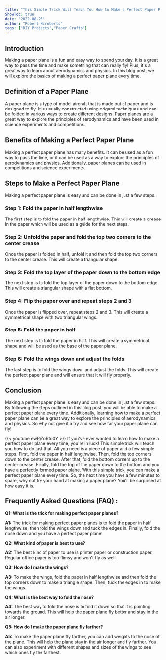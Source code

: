 ```yaml
---
title: "This Simple Trick Will Teach You How to Make a Perfect Paper Plane Every Time!"
ShowToc: true 
date: "2022-08-25"
author: "Robert Mcroberts" 
tags: ["DIY Projects","Paper Crafts"]
---
```

## Introduction

Making a paper plane is a fun and easy way to spend your day. It is a great way to pass the time and make something that can really fly! Plus, it's a great way to learn about aerodynamics and physics. In this blog post, we will explore the basics of making a perfect paper plane every time. 

## Definition of a Paper Plane

A paper plane is a type of model aircraft that is made out of paper and is designed to fly. It is usually constructed using origami techniques and can be folded in various ways to create different designs. Paper planes are a great way to explore the principles of aerodynamics and have been used in science experiments and competitions.

## Benefits of Making a Perfect Paper Plane

Making a perfect paper plane has many benefits. It can be used as a fun way to pass the time, or it can be used as a way to explore the principles of aerodynamics and physics. Additionally, paper planes can be used in competitions and science experiments.

## Steps to Make a Perfect Paper Plane

Making a perfect paper plane is easy and can be done in just a few steps. 

### Step 1: Fold the paper in half lengthwise

The first step is to fold the paper in half lengthwise. This will create a crease in the paper which will be used as a guide for the next steps.

### Step 2: Unfold the paper and fold the top two corners to the center crease

Once the paper is folded in half, unfold it and then fold the top two corners to the center crease. This will create a triangular shape.

### Step 3: Fold the top layer of the paper down to the bottom edge

The next step is to fold the top layer of the paper down to the bottom edge. This will create a triangular shape with a flat bottom.

### Step 4: Flip the paper over and repeat steps 2 and 3

Once the paper is flipped over, repeat steps 2 and 3. This will create a symmetrical shape with two triangular wings.

### Step 5: Fold the paper in half

The next step is to fold the paper in half. This will create a symmetrical shape and will be used as the base of the paper plane.

### Step 6: Fold the wings down and adjust the folds

The last step is to fold the wings down and adjust the folds. This will create the perfect paper plane and will ensure that it will fly properly.

## Conclusion

Making a perfect paper plane is easy and can be done in just a few steps. By following the steps outlined in this blog post, you will be able to make a perfect paper plane every time. Additionally, learning how to make a perfect paper plane can be a great way to explore the principles of aerodynamics and physics. So why not give it a try and see how far your paper plane can fly!

{{< youtube ewRjZoRtu0Y >}} 
If you've ever wanted to learn how to make a perfect paper plane every time, you're in luck! This simple trick will teach you how to do just that. All you need is a piece of paper and a few simple steps. First, fold the paper in half lengthwise. Then, fold the top corners down to the center crease. After that, fold the bottom corners up to the center crease. Finally, fold the top of the paper down to the bottom and you have a perfectly formed paper plane. With this simple trick, you can make a perfect paper plane every time. So, the next time you have a few minutes to spare, why not try your hand at making a paper plane? You'll be surprised at how easy it is.

## Frequently Asked Questions (FAQ) :
**Q1: What is the trick for making perfect paper planes?**

**A1:** The trick for making perfect paper planes is to fold the paper in half lengthwise, then fold the wings down and tuck the edges in. Finally, fold the nose down and you have a perfect paper plane!

**Q2: What kind of paper is best to use?**

**A2:** The best kind of paper to use is printer paper or construction paper. Regular office paper is too flimsy and won't fly as well. 

**Q3: How do I make the wings?**

**A3:** To make the wings, fold the paper in half lengthwise and then fold the top corners down to make a triangle shape. Then, tuck the edges in to make the wings.

**Q4: What is the best way to fold the nose?**

**A4:** The best way to fold the nose is to fold it down so that it is pointing towards the ground. This will help the paper plane fly better and stay in the air longer.

**Q5: How do I make the paper plane fly farther?**

**A5:** To make the paper plane fly farther, you can add weights to the nose of the plane. This will help the plane stay in the air longer and fly farther. You can also experiment with different shapes and sizes of the wings to see which ones fly the farthest.





